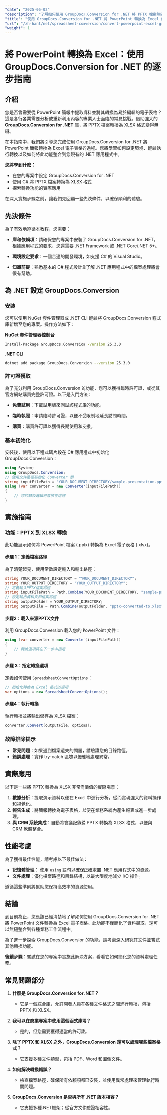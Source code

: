 ```yaml
---
"date": "2025-05-02"
"description": "了解如何使用 GroupDocs.Conversion for .NET 將 PPTX 檔案無縫轉換為 XLSX 格式。請依照本逐步指南操作，提升您的資料處理能力。"
"title": "使用 GroupDocs.Conversion for .NET 將 PowerPoint 轉換為 Excel 的逐步指南"
"url": "/zh-hant/net/spreadsheet-conversion/convert-powerpoint-excel-groupdocs-conversion-net/"
"weight": 1
---
```


# 將 PowerPoint 轉換為 Excel：使用 GroupDocs.Conversion for .NET 的逐步指南

## 介紹
您是否曾需要從 PowerPoint 簡報中提取資料並將其轉換為易於編輯的電子表格？這是各行各業需要分析或重新利用內容的專業人士面臨的常見挑戰。借助強大的 **GroupDocs.Conversion for .NET** 庫，將 PPTX 檔案轉換為 XLSX 格式變得無縫。

在本指南中，我們將引導您完成使用 GroupDocs.Conversion for .NET 將 PowerPoint 簡報轉換為 Excel 電子表格的過程。您將學習如何設定環境、輕鬆執行轉換以及如何將此功能整合到您現有的 .NET 應用程式中。

**您將學到什麼：**
- 在您的專案中設定 GroupDocs.Conversion for .NET
- 使用 C# 將 PPTX 檔案轉換為 XLSX 格式
- 探索轉換功能的實際應用

在深入實施步驟之前，讓我們先回顧一些先決條件，以確保順利的體驗。

## 先決條件
為了有效地遵循本教程，您需要：

- **庫和依賴項**：請確保您的專案中安裝了 GroupDocs.Conversion for .NET。根據應用程式的要求，您還需要 .NET Framework 或 .NET Core/.NET 5+。
  
- **環境設定要求**：一個合適的開發環境，如支援 C# 的 Visual Studio。

- **知識前提**：熟悉基本的 C# 程式設計並了解 .NET 應用程式中的檔案處理將會很有幫助。

## 為 .NET 設定 GroupDocs.Conversion
### 安裝
您可以使用 NuGet 套件管理器或 .NET CLI 輕鬆將 GroupDocs.Conversion 程式庫新增至您的專案。操作方法如下：

**NuGet 套件管理器控制台**
```bash
Install-Package GroupDocs.Conversion -Version 25.3.0
```

**.NET CLI**
```bash
dotnet add package GroupDocs.Conversion --version 25.3.0
```

### 許可證獲取
為了充分利用 GroupDocs.Conversion 的功能，您可以獲得臨時許可證，或從其官方網站購買完整許可證。以下是入門方法：

- **免費試用**：下載試用版來測試該程式庫的功能。
  
- **臨時執照**：申請臨時許可證，以便不受限制地延長訪問時間。

- **購買**：購買許可證以獲得長期使用和支援。

### 基本初始化
安裝後，使用以下程式碼片段在 C# 應用程式中初始化 GroupDocs.Conversion：

```csharp
using System;
using GroupDocs.Conversion;
// 使用文件路徑初始化 Converter 類
string inputFilePath = "YOUR_DOCUMENT_DIRECTORY/sample-presentation.pptx";
using (var converter = new Converter(inputFilePath))
{
    // 您的轉換邏輯將會放在這裡
}
```

## 實施指南
### 功能：PPTX 到 XLSX 轉換
此功能展示如何將 PowerPoint 檔案 (.pptx) 轉換為 Excel 電子表格 (.xlsx)。

#### 步驟 1：定義檔案路徑
為了清楚起見，使用常數設定輸入和輸出路徑：

```csharp
string YOUR_DOCUMENT_DIRECTORY = "YOUR_DOCUMENT_DIRECTORY";
string YOUR_OUTPUT_DIRECTORY = "YOUR_OUTPUT_DIRECTORY";
// 定義輸入PPTX檔案路徑
string inputFilePath = Path.Combine(YOUR_DOCUMENT_DIRECTORY, "sample-presentation.pptx");
// 設定輸出資料夾和檔案路徑
string outputFolder = YOUR_OUTPUT_DIRECTORY;
string outputFile = Path.Combine(outputFolder, "pptx-converted-to.xlsx");
```

#### 步驟2：載入來源PPTX文件
利用 GroupDocs.Conversion 載入您的 PowerPoint 文件：

```csharp
using (var converter = new Converter(inputFilePath))
{
    // 轉換選項將在下一步中指定
}
```

#### 步驟 3：指定轉換選項
定義如何使用 `SpreadsheetConvertOptions`：

```csharp
// 初始化轉換為 Excel 格式的選項
var options = new SpreadsheetConvertOptions();
```

#### 步驟4：執行轉換
執行轉換並將輸出儲存為 XLSX 檔案：

```csharp
converter.Convert(outputFile, options);
```

### 故障排除提示
- **常見問題**：如果遇到檔案遺失的問題，請驗證您的目錄路徑。
- **錯誤處理**：實作 try-catch 區塊以優雅地處理異常。

## 實際應用
以下是一些將 PPTX 轉換為 XLSX 非常有價值的實際場景：

1. **數據分析**：提取演示資料以便在 Excel 中進行分析，從而實現強大的資料操作和視覺化。
2. **報告生成**：將簡報轉換為電子表格，以便在業務系統內產生報表或進一步處理。
3. **與 CRM 系統集成**：自動將會議記錄從 PPTX 轉換為 XLSX 格式，以便與 CRM 軟體整合。

## 性能考慮
為了獲得最佳性能，請考慮以下最佳做法：

- **記憶體管理**： 使用 `using` 語句以確保正確處置 .NET 應用程式中的資源。
- **文件處理**：優化檔案路徑和目錄結構，以最大限度地減少 I/O 操作。
  
遵循這些準則將幫助您保持高效率的資源使用。

## 結論
到目前為止，您應該已經清楚地了解如何使用 GroupDocs.Conversion for .NET 將 PowerPoint 文件轉換為 Excel 電子表格。此功能不僅簡化了資料擷取，還可以無縫整合到各種業務工作流程中。

為了進一步探索 GroupDocs.Conversion 的功能，請考慮深入研究其文件並嘗試其他轉換功能。

**後續步驟**：嘗試在您的專案中實施此解決方案，看看它如何簡化您的資料處理任務。

## 常見問題部分
1. **什麼是 GroupDocs.Conversion for .NET？**
   - 它是一個綜合庫，允許開發人員在各種文件格式之間進行轉換，包括 PPTX 和 XLSX。
  
2. **我可以在商業專案中使用這個函式庫嗎？**
   - 是的，但您需要獲得適當的許可證。

3. **除了 PPTX 和 XLSX 之外，GroupDocs.Conversion 還可以處理哪些檔案格式？**
   - 它支援多種文件類型，包括 PDF、Word 和圖像文件。
  
4. **如何解決轉換錯誤？**
   - 檢查檔案路徑，確保所有依賴項都已安裝，並使用異常處理來管理執行時間問題。

5. **GroupDocs.Conversion 是否與所有 .NET 版本相容？**
   - 它支援多種.NET框架；從官方文件驗證相容性。